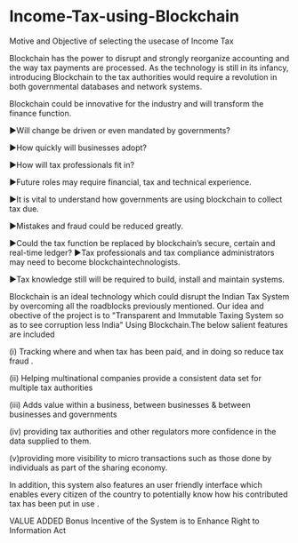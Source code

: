 # Income-Tax-using-Blockchain


Motive and Objective of selecting the usecase of Income Tax

Blockchain has the power to disrupt and strongly reorganize accounting and the way tax payments are processed. As the technology is still in its infancy, introducing Blockchain to the tax authorities would require a revolution in both governmental databases and network systems.

Blockchain could be innovative for the industry and will transform the finance function.

►Will change be driven or even mandated by governments?

►How quickly will businesses adopt?

►How will tax professionals fit in?

►Future roles may require financial, tax and technical experience.

►It is vital to understand how governments are using blockchain to collect tax due.

►Mistakes and fraud could be reduced greatly.

►Could the tax function be replaced by blockchain’s secure, certain and real-time ledger? ►Tax professionals and tax compliance administrators may need to become blockchaintechnologists.

►Tax knowledge still will be required to build, install and maintain systems.


Blockchain is an ideal technology which could disrupt the Indian Tax System by overcoming all the roadblocks previously mentioned. Our idea and obective of the project  is to "Transparent and Immutable Taxing System so as to see corruption less India" Using Blockchain.The below salient features are included 


(i) Tracking where and when tax  has been paid, and in doing so reduce tax fraud .

(ii) Helping multinational companies provide a consistent data set for multiple tax authorities

(iii) Adds value within a business, between businesses & between businesses and governments

(iv) providing tax authorities and other regulators more confidence in the data supplied to them. 

(v)providing more visibility to micro transactions such as those done by individuals as part of the sharing economy.

In addition, this system also features an user friendly interface which enables every citizen of the country to potentially know how his contributed tax has been put in use .

VALUE ADDED Bonus Incentive of the System is to Enhance  Right to Information Act
